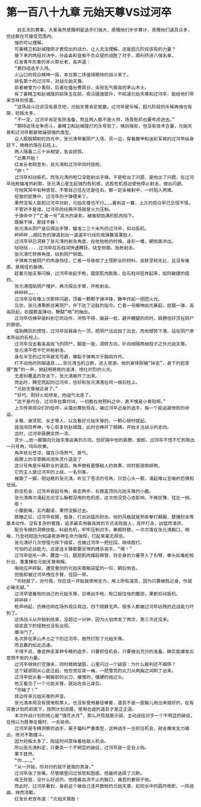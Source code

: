 # 第一百八十九章 元始天尊VS过河卒
        前五天的赛事，大家虽然感慨明星选手们强大，感慨他们步步算计，感慨他们道具众多，但这都在可接受范围内。
       强的可以理解。
       可姜精卫和赵城隍刚才表现出的战力，让人无法理解。这是超凡阶段该有的力量？
       接下来的两组对决中，孙淼淼和音痴不负众望的战胜了对手，顺利挤进八强名单。
       红发青年形象的赤火帮长老，高声道：
       “第四组选手入场。
       火山口的观众精神一振，本日第二场值得期待的战斗来了。
       排名第十的过河卒，对战元始天尊。
       前者被誉为小青阳，后者在擂台赛首日，击败名气极高的茅山术士。
       有了姜精卫和赵城隍的前珠玉在前，观众國值提升，不知道元始天尊和过河卒，能给他们带来怎样的惊喜。
       “这场战斗应该没有悬念吧，元始天尊肯定能赢，过河卒是斥候，超凡阶段的斥候再强也有限，短板太多。
       “不一定，过河卒肯定有所准备，而且两人都不是火师，场景危机也要考虑进去。”
       “期待这场龙争虎斗，姜精卫和赵城隍打的太夸张了，强则强矣，但没有技术含量，元始天尊和过河卒都是微操很强的类型。
       众人股殷期盼的目光中，张元清带着阴尸入场，另一边，穿着藤甲和迷彩军裤的过河卒纵身跃下，稳稳的落在石柱上。
       两人隔着二三十米相望，各自颔首。
       “比赛开始！
       红发长老刚宣布，张元清和过河卒同时拔枪。
       “砰！”
       过河卒扣动扳机，而张元清的枪口没能射出子弹。不是枪出了问题，是他出了问题，在过河卒抬枪瞄准的刹那，张元清心里生起强烈危机感，这股危机感迫使他停止射击，做出闪避。
       可他冥冥中有种感觉，不管自己往左还是往右，都一定会被射中，一时陷入两难。
       短暂的犹豫中，过河卒的子弹便来了。
       果然没有人能和过河卒对射，元始天尊也不行….…看到这一幕，上方的观众早已见怪不怪。
       不管对手是谁，过河卒的经典开场就是火力压制。
       子弹命中了“亡者一号”高大的身影，被强韧饱满的肌肉挡下。
       既躲不掉，那就不躲！
       张元清从阴尸身后探出手臂，瞄准二三十米外的过河卒，扣动扳机。
       砰砰砰.…暗红色的弹道划出一道道平行线形成弹幕笼罩敌人
       过河卒早已洞察了张元清的射击角度，在他抬枪的时候，身形一矮，朝侧面冲出。
       哒哒哒....过河卒在石柱间快速腾跃，绕至侧面，抬枪射击。
       张元清忙转换角度，绕到阴尸侧面。
       子弹再次被阴尸的肉身挡住，亡者一号吸收了土怪职业的材料，皮肤坚韧无比，且没有痛感，是极佳的盾牌。
       趁着元始天尊闪躲，过河卒收起手枪，腿部肌肉膨胀，在石柱间狂奔起来，如同敏捷的猎豹。
       张元清借助阴尸掩护，再次探出手臂，开枪射击。
       砰砰砰……..
       过河卒没有像上次那样闪避，顶着一颗颗子弹冲锋，藤甲炸起一团团火光。
       见状，张元清果断远离阴尸，并下达了迎敌的指令。亡者一号眼神凶光暴起，屈腿一弹，高高跃起，右腿膝盖弹动，鞭腿“啪”的抽出。
       过河卒仿佛早就料到它的动作，冲势不停，脑袋一低，避开鞭腿的同时，肩膀恰好顶在阴尸的胯部。
       借助腾跃的惯性，过河卒双肩奋力一顶，把阴尸远远抛了出去，而他顺势下落，站在阴尸原本所站的石柱上。
       过河卒没去看高高抛飞的阴尸，脚底一旋，调转方向，扑向相隔两根柱子之外元始天尊。
       张元清不慌不忙开枪射击。
       身在半空的过河卒避无可避，爆裂子弹再次于胸前炸开。
       打不动他的防御道具.….张元清当机立断，进入夜游。他的身体刚被“抹去”，身下的岩浆便“轰”的一声，掀起明艳艳的波涛，喷吐炽烈的火光。
       无差别覆盖的攻击下，张元清被炸了出来。
       而此时，腾空而起的过河卒，恰好和张元清落在同一根石柱上。
       “元始天尊被近身了。”
       “好巧，刚好火焰喷发，他运气太差了。
       “这不是巧合，过河卒在算时间，一切都在他预料之中，真不愧是小青阳啊。”
       上方传来观众们的低呼，从擂台赛到现在，被过河卒近身的选手，每一个能逃避惨败的命运。
       关雅、谢灵熙、女王等人，以及看好元始天尊的，一颗心顿时提起。
       就连闭目养神，专心恢复的赵城隍，此时也睁开了眼睛，开始关注战斗的走向。
       这时，过河卒肩膀突然一凉。
       灵仆.…他一脚踹向元始天尊逃离的方向，恰好踹中他的肩膀，旋即，过河卒不慌不忙的取出一只号角，呜呜吹奏。
       角声悲壮苍凉，蕴含沙场煞气、戾气。
       肩膀上的凉意瞬间消失灵仆退走了
       这只号角是斥候职业的道具，角声拥有震慑敌人的效果，同时能驱邪辟煞。
       它的主人是过河卒的上级，一名剑客。
       被踹了一脚，刚站稳的张元清，听见了苍凉的号角，只觉心头一颤，涌起难以言喻的恐惧和怯弱。
       抓住机会，过河卒收起号角，疾走两步，右膝盖顶向元始天尊的小腹。
       张元清再次涌起无论怎么躲都没用的危机感，这次他没受心态影响，不再犹豫，往左一侧。
       嘭！
       小腹剧痛，五内翻滚，果然没躲过去。
       膝撞之后，过河卒收脚，旋身，打出凶猛的肘击。他的风格就是熟练拳打脚踢，膝撞肘击等基本动作，没有复杂的套路，追求最实用最高效的方式击败敌人，连环打击，凶猛而凌厉。
       配合专精的洞察技能，料敌先机，牢牢压制对手。拳脚肘膝，一次次落在张元清胸口、咽喉，乃至裆部因为知道夜游神生命力强悍，打起来毫无顾忌。
       张元清好几次想借力摔下熔浆，也被过河卒一把拉回，继续殴打。
       可怕的近战能力，这是连关雅都要忌惮的搏杀高手。“喝！”
       过河卒低吼一声，腰盘一沉，腿部肌肉撑起裤管，将全身的力量导入了右臂，拳头如毒蛇般扑出，重重捶在元始天尊咽喉。
       喉结应声碎裂，遭受重创的元始天尊脑袋猛的一仰，朝后倒去。
       但旋即被过河卒拽住手臂，往回一带。
       “你轻敌了，对付我，你应该一开始就使用全力，用上所有道具，因为只要被我近身，你就必输无疑。”
       过河卒望着倒向自己的元始天尊，召唤出手枪，枪口抵住他的腹部，果断扣动扳机。
       砰砰砰！
       枪声响起，仿佛也响在场外观众耳边，四下寂静无声。很多人都被过河卒凶残的近战能力吓到了。
       这场战斗从开始到结束，没超过一分钟，因为火焰喷发了两次，第三次还没来。
       熔浆底下的怪物也没有出现。
       爆冷门了。
       名次排在茅山术士之下的过河卒，居然打败了元始天尊。
       而且赢的如此迅速。
       不得不说，像这种走某种专精的选手，只要抓住机会。只要做出充分的准备，确实能爆发出意想不到的力量。
       过河卒很快打空弹夹，同时微微皱眉，心里闪过一个疑惑：为什么裁判还不喊停？
       这个疑惑刚从心底泛起，他忽觉后背一痛，一把雪亮的尖刀从两胸之间刺了出来。
       过河卒低头看一眼胸前的尖刀，缓慢的，僵硬的扭过头。
       他又看见了一个元始天尊，就站在自己身后。
       “你输了！”
       耳边传来元始天尊的声音。
       张元清本局没有使用稻草人，也没有使用暴徒拳套，道具不是一股脑儿用出来就好的，在有完善计划的前提下，按照计划进展，使用合适的道具才是正正道。
       本次作战计划的核心是“镜花水月”，那么开局就是示弱，主动送给对手一个不明显的破绽，在他以为胜券在握时，一击毙命。
       过河卒是专精洞察的选手，属于偏科严重类型，这种选手一旦抓住机会，就会爆发全力输出，绝对不敢缠斗。
       因为短板太多了，拖延时间意味着给敌人机会。
       所以张元清料定，只要卖一个不明显的破绽，过河卒就一定会上钩。
       果不其然。
       “你.….…”
       “从一开始，你对付的就不是我的真身。”
       过河卒张了张嘴，尽管眼里闪过惊怒和困惑，但最终选择了沉默。
       成王败寇，没什么好说的，他捂着血流不止的胸口，痛苦的委顿于地。
       而此时，过河卒看到，身前这个被自己连开数枪的元始天尊，如同水中的圆月倒影，一阵扭曲，继而消散。
       红发长老宣布道：“元始天尊胜！